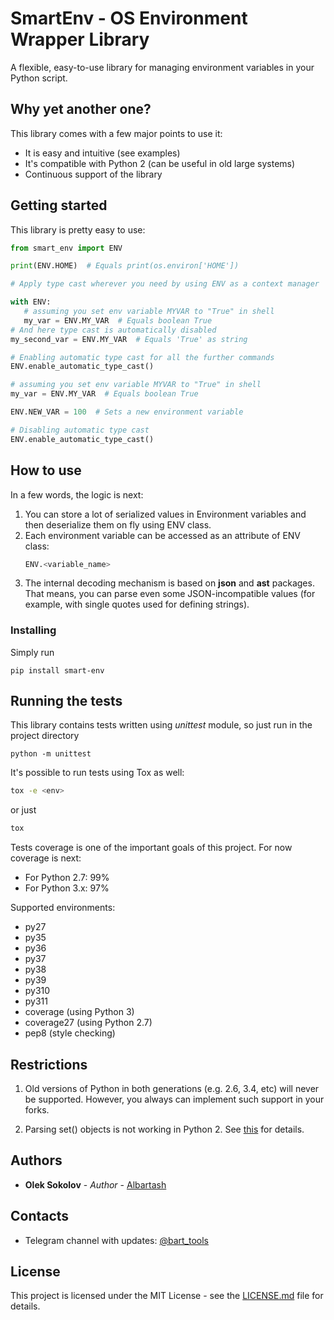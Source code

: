 # SmartEnv - OS Environment Wrapper Library

A flexible, easy-to-use library for managing environment variables in your Python script.

## Why yet another one?

This library comes with a few major points to use it:

* It is easy and intuitive (see examples)
* It's compatible with Python 2 (can be useful in old large systems)
* Continuous support of the library

## Getting started

This library is pretty easy to use:

```python
from smart_env import ENV

print(ENV.HOME)  # Equals print(os.environ['HOME'])

# Apply type cast wherever you need by using ENV as a context manager

with ENV:
   # assuming you set env variable MYVAR to "True" in shell
   my_var = ENV.MY_VAR  # Equals boolean True
# And here type cast is automatically disabled
my_second_var = ENV.MY_VAR  # Equals 'True' as string

# Enabling automatic type cast for all the further commands
ENV.enable_automatic_type_cast()

# assuming you set env variable MYVAR to "True" in shell
my_var = ENV.MY_VAR  # Equals boolean True

ENV.NEW_VAR = 100  # Sets a new environment variable

# Disabling automatic type cast
ENV.enable_automatic_type_cast()
```

## How to use

In a few words, the logic is next:
1. You can store a lot of serialized values in Environment variables and then deserialize them on fly using ENV class.
2. Each environment variable can be accessed as an attribute of ENV class:
    ```python
    ENV.<variable_name>
    ```
3. The internal decoding mechanism is based on **json** and **ast** packages. That means, 
you can parse even some JSON-incompatible values (for example, with single quotes used for defining strings).

### Installing

Simply run

```
pip install smart-env
```

## Running the tests

This library contains tests written using *unittest* module, so just run in the project directory

```
python -m unittest
```

It's possible to run tests using Tox as well:

```bash
tox -e <env>
```

or just

```bash
tox
```

Tests coverage is one of the important goals of this project.
For now coverage is next:
- For Python 2.7: 99%
- For Python 3.x: 97%

Supported environments:

- py27
- py35
- py36
- py37
- py38
- py39
- py310
- py311
- coverage (using Python 3)
- coverage27 (using Python 2.7)
- pep8 (style checking)

## Restrictions

1. Old versions of Python in both generations (e.g. 2.6, 3.4, etc) will never be supported. 
However, you always can implement such support in your forks.

2. Parsing set() objects is not working in Python 2. See [this](https://bugs.python.org/issue10091) for details.


## Authors

* **Olek Sokolov** - *Author* - [Albartash](https://github.com/AlBartash)

## Contacts

* Telegram channel with updates: [@bart_tools](http://t.me/bart_tools)

## License

This project is licensed under the MIT License - see the [LICENSE.md](LICENSE.md) file for details.
